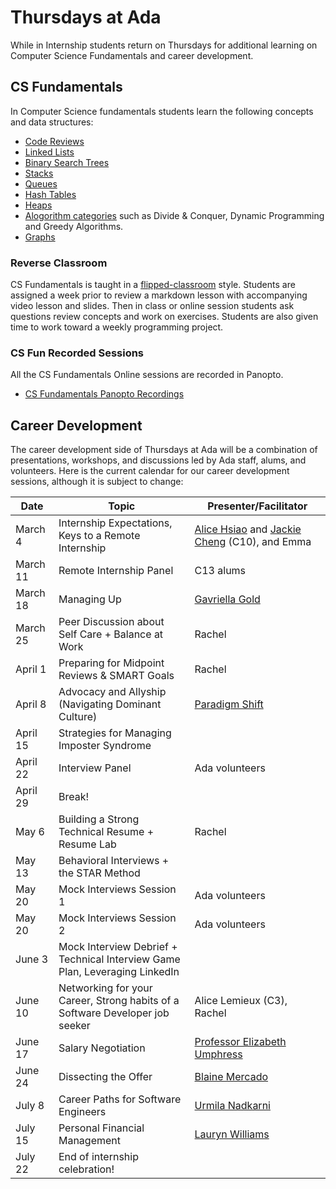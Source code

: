 # Thursdays at Ada

While in Internship students return on Thursdays for additional learning on Computer Science Fundamentals and career development.

## CS Fundamentals

In Computer Science fundamentals students learn the following concepts and data structures:

- [Code Reviews](../01-Code-Reviews/01-code-reviews.md)
- [Linked Lists](../02-linked-lists/02-linked-lists.md)
- [Binary Search Trees](../03-Binary-Search-Trees/01-Binary-Search-Trees.md)
- [Stacks](../04-Stacks-And-Queues/01-stacks-and-queues.md)
- [Queues](../04-Stacks-And-Queues/01-stacks-and-queues.md)
- [Hash Tables](../05-hash-tables/01-hash-tables.md)
- [Heaps](../06-heaps/01-heaps.md)
- [Alogorithm categories](../07-algorithms/algorithms.md) such as Divide & Conquer, Dynamic Programming and Greedy Algorithms.
- [Graphs](../08-graphs/graphs.md)

### Reverse Classroom

CS Fundamentals is taught in a [flipped-classroom](https://omerad.msu.edu/teaching/teaching-strategies/27-teaching/162-what-why-and-how-to-implement-a-flipped-classroom-model) style.  Students are assigned a week prior to review a markdown lesson with accompanying video lesson and slides.  Then in class or online session students ask questions review concepts and work on exercises.  Students are also given time to work toward a weekly programming project.

### CS Fun Recorded Sessions

All the CS Fundamentals Online sessions are recorded in Panopto.

- [CS Fundamentals Panopto Recordings](https://adaacademy.hosted.panopto.com/Panopto/Pages/Sessions/List.aspx?folderID=68179df6-b98d-4b12-8f68-ac32016bc0a0)


## Career Development

The career development side of Thursdays at Ada will be a combination of presentations, workshops, and discussions led by Ada staff, alums, and volunteers. Here is the current calendar for our career development sessions, although it is subject to change:

| Date     | Topic | Presenter/Facilitator |
| ----------- | ----------- | ----------- |
| March 4     | Internship Expectations, Keys to a Remote Internship       | [Alice Hsiao](https://www.linkedin.com/in/alicehsiao/) and [Jackie Cheng](https://www.linkedin.com/in/jacquelyncheng/) (C10), and Emma       |
| March 11   | Remote Internship Panel        | C13 alums        |
| March 18   | Managing Up        | [Gavriella Gold](https://www.linkedin.com/in/gavriellagold/)        |
| March 25   | Peer Discussion about Self Care + Balance at Work        | Rachel        |
| April 1 | Preparing for Midpoint Reviews & SMART Goals| Rachel        |
| April 8 | Advocacy and Allyship (Navigating Dominant Culture)| [Paradigm Shift](https://paradigmshiftseattle.com/)        |
| April 15 | Strategies for Managing Imposter Syndrome|         |
| April 22 | Interview Panel| Ada volunteers        |
| April 29 | Break!|         |
| May 6 | Building a Strong Technical Resume + Resume Lab |    Rachel     |
| May 13 | Behavioral Interviews + the STAR Method |         |
| May 20 | Mock Interviews Session 1 |    Ada volunteers     |
| May 20 | Mock Interviews Session 2 |     Ada volunteers    |
| June 3 | Mock Interview Debrief + Technical Interview Game Plan, Leveraging LinkedIn |         |
| June 10 | Networking for your Career, Strong habits of a Software Developer job seeker |    Alice Lemieux (C3), Rachel   |
| June 17 | Salary Negotiation |     [Professor Elizabeth Umphress](https://foster.uw.edu/faculty-research/directory/elizabeth-umphress/)   |
| June 24 | Dissecting the Offer |     [Blaine Mercado](https://www.linkedin.com/in/blaine-mercado/)   |
| July 8 | Career Paths for Software Engineers |     [Urmila Nadkarni](https://www.linkedin.com/in/urmilan/)  |
| July 15 | Personal Financial Management |     [Lauryn Williams](https://www.worth-winning.com/who-we-are/)   |
| July 22 | End of internship celebration! |        |
